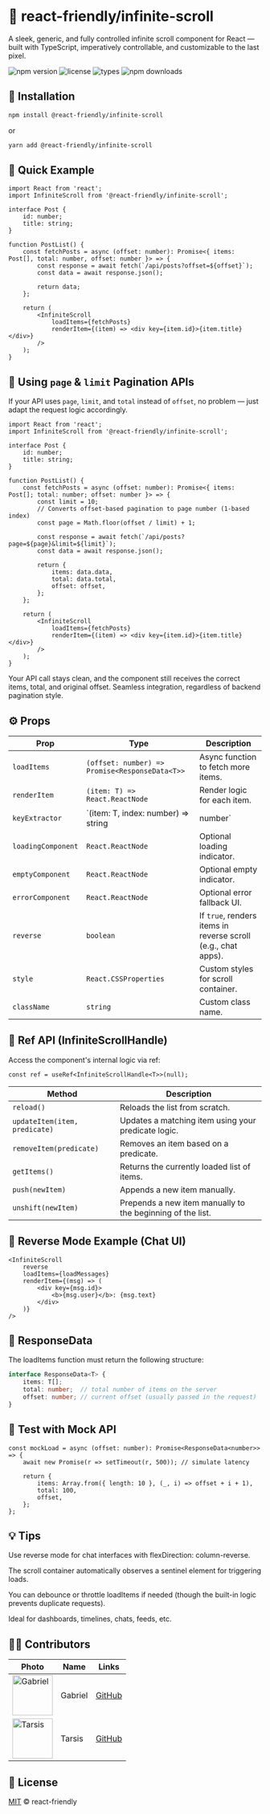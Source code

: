 # 📜 react-friendly/infinite-scroll

A sleek, generic, and fully controlled infinite scroll component for React — built with TypeScript, imperatively controllable, and customizable to the last pixel.

![npm version](https://img.shields.io/npm/v/@react-friendly/infinite-scroll)
![license](https://img.shields.io/npm/l/@react-friendly/infinite-scroll)
![types](https://img.shields.io/npm/types/@react-friendly/infinite-scroll)
![npm downloads](https://img.shields.io/npm/dw/@react-friendly/infinite-scroll)

## 🔧 Installation

```sh
npm install @react-friendly/infinite-scroll
```

or

```sh
yarn add @react-friendly/infinite-scroll
```

## 🚀 Quick Example

```tsx
import React from 'react';
import InfiniteScroll from '@react-friendly/infinite-scroll';

interface Post {
    id: number;
    title: string;
}

function PostList() {
    const fetchPosts = async (offset: number): Promise<{ items: Post[], total: number, offset: number }> => {
        const response = await fetch(`/api/posts?offset=${offset}`);
        const data = await response.json();

        return data;
    };

    return (
        <InfiniteScroll
            loadItems={fetchPosts}
            renderItem={(item) => <div key={item.id}>{item.title}</div>}
        />
    );
}
```

## 📘 Using `page` & `limit` Pagination APIs

If your API uses `page`, `limit`, and `total` instead of `offset`, no problem — just adapt the request logic accordingly.

```tsx
import React from 'react';
import InfiniteScroll from '@react-friendly/infinite-scroll';

interface Post {
    id: number;
    title: string;
}

function PostList() {
    const fetchPosts = async (offset: number): Promise<{ items: Post[]; total: number; offset: number }> => {
        const limit = 10;
        // Converts offset-based pagination to page number (1-based index)
        const page = Math.floor(offset / limit) + 1;

        const response = await fetch(`/api/posts?page=${page}&limit=${limit}`);
        const data = await response.json();

        return {
            items: data.data,
            total: data.total,
            offset: offset,
        };
    };

    return (
        <InfiniteScroll
            loadItems={fetchPosts}
            renderItem={(item) => <div key={item.id}>{item.title}</div>}
        />
    );
}
```

Your API call stays clean, and the component still receives the correct items, total, and original offset. Seamless integration, regardless of backend pagination style.

## ⚙️ Props

| Prop               | Type                                              | Description |
|--------------------|---------------------------------------------------|-------------|
| `loadItems`        | `(offset: number) => Promise<ResponseData<T>>`   | Async function to fetch more items. |
| `renderItem`       | `(item: T) => React.ReactNode`                   | Render logic for each item. |
| `keyExtractor`     | `(item: T, index: number) => string | number`    | Optional, but important key extractor. |
| `loadingComponent` | `React.ReactNode`                                | Optional loading indicator. |
| `emptyComponent`   | `React.ReactNode`                                | Optional empty indicator. |
| `errorComponent`   | `React.ReactNode`                                | Optional error fallback UI. |
| `reverse`          | `boolean`                                        | If `true`, renders items in reverse scroll (e.g., chat apps). |
| `style`            | `React.CSSProperties`                            | Custom styles for scroll container. |
| `className`        | `string`                                         | Custom class name. |

## 🔁 Ref API (InfiniteScrollHandle<T>)

Access the component's internal logic via ref:

```tsx
const ref = useRef<InfiniteScrollHandle<T>>(null);
```

| Method | Description |
| -------- | --------- |
| `reload()` | Reloads the list from scratch. |
| `updateItem(item, predicate)` | Updates a matching item using your predicate logic. |
| `removeItem(predicate)` | Removes an item based on a predicate. |
| `getItems()` | Returns the currently loaded list of items. |
| `push(newItem)` | Appends a new item manually. |
| `unshift(newItem)` | Prepends a new item manually to the beginning of the list. |

## 🔄 Reverse Mode Example (Chat UI)

```tsx
<InfiniteScroll
    reverse
    loadItems={loadMessages}
    renderItem={(msg) => (
        <div key={msg.id}>
            <b>{msg.user}</b>: {msg.text}
        </div>
    )}
/>
```

## 🧱 ResponseData<T>

The loadItems function must return the following structure:

```ts
interface ResponseData<T> {
    items: T[];
    total: number;  // total number of items on the server
    offset: number; // current offset (usually passed in the request)
}
```

## 🧪 Test with Mock API

```tsx
const mockLoad = async (offset: number): Promise<ResponseData<number>> => {
    await new Promise(r => setTimeout(r, 500)); // simulate latency
    
    return {
        items: Array.from({ length: 10 }, (_, i) => offset + i + 1),
        total: 100,
        offset,
    };
};
```

## 💡 Tips

Use reverse mode for chat interfaces with flexDirection: column-reverse.

The scroll container automatically observes a sentinel element for triggering loads.

You can debounce or throttle loadItems if needed (though the built-in logic prevents duplicate requests).

Ideal for dashboards, timelines, chats, feeds, etc.

## 🧑‍💻 Contributors

| Photo | Name | Links |
| ----- | ---- | ------ |
| <img src="https://avatars.githubusercontent.com/u/28657322?v=4" width="80" alt="Gabriel" /> | Gabriel | [GitHub](https://github.com/gabrielrfmendes) |
| <img src="https://avatars.githubusercontent.com/u/69215425?v=4" width="80" alt="Tarsis" /> | Tarsis | [GitHub](https://github.com/tarsislimadev) |

## 🧾 License
[MIT](./LICENSE) © react-friendly
